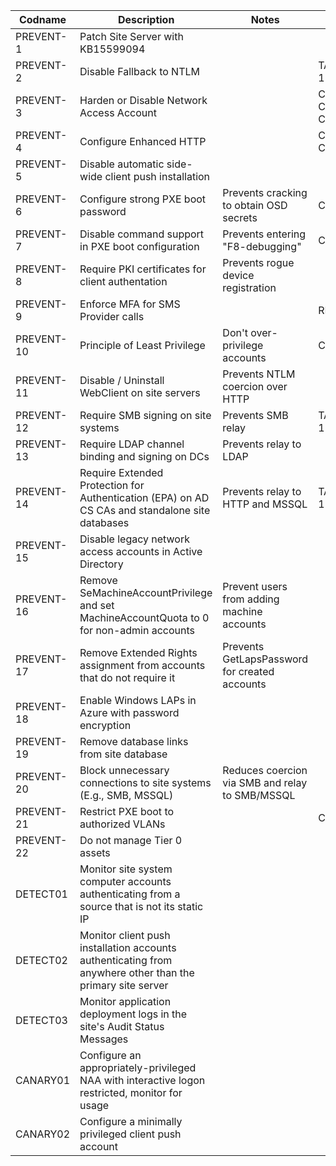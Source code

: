 | Codname | Description | Notes | Links | Status |
|---------|-------------|-------| ----- | ------ |
| PREVENT-1 | Patch Site Server with KB15599094 | |  | QA
| PREVENT-2 | Disable Fallback to NTLM | | TAKEOVER-1| QA
| PREVENT-3 | Harden or Disable Network Access Account | | CRED-1, CRED-2, CRED-3 | QA
| PREVENT-4 | Configure Enhanced HTTP | | CRED-2, CRED-3 | WIP
| PREVENT-5 | Disable automatic side-wide client push installation |
| PREVENT-6 | Configure strong PXE boot password | Prevents cracking to obtain OSD secrets | CRED-1 |
| PREVENT-7 | Disable command support in PXE boot configuration| Prevents entering "F8-debugging" | CRED-1 |
| PREVENT-8 | Require PKI certificates for client authentation | Prevents rogue device registration
| PREVENT-9 | Enforce MFA for SMS Provider calls | | RECON-4 |
| PREVENT-10 | Principle of Least Privilege | Don't over-privilege accounts | CRED-3 | 
| PREVENT-11 | Disable / Uninstall WebClient on site servers  | Prevents NTLM coercion over HTTP |
| PREVENT-12 | Require SMB signing on site systems | Prevents SMB relay | TAKEOVER-1 |
| PREVENT-13 | Require LDAP channel binding and signing on DCs | Prevents relay to LDAP
| PREVENT-14 | Require Extended Protection for Authentication (EPA) on AD CS CAs and standalone site databases | Prevents relay to HTTP and MSSQL | TAKEOVER-1
| PREVENT-15 | Disable legacy network access accounts in Active Directory |
| PREVENT-16 | Remove SeMachineAccountPrivilege and set MachineAccountQuota to 0 for non-admin accounts | Prevent users from adding machine accounts
| PREVENT-17 | Remove Extended Rights assignment from accounts that do not require it | Prevents GetLapsPassword for created accounts |
| PREVENT-18 | Enable Windows LAPs in Azure with password encryption |
| PREVENT-19 | Remove database links from site database |
| PREVENT-20 | Block unnecessary connections to site systems (E.g., SMB, MSSQL) | Reduces coercion via SMB and relay to SMB/MSSQL
| PREVENT-21 | Restrict PXE boot to authorized VLANs | | CRED-1 |
| PREVENT-22 | Do not manage Tier 0 assets | 
| DETECT01 | Monitor site system computer accounts authenticating from a source that is not its static IP |
| DETECT02 | Monitor client push installation accounts authenticating from anywhere other than the primary site server |
| DETECT03 | Monitor application deployment logs  in the site's Audit Status Messages |
| CANARY01 | Configure an appropriately-privileged NAA with interactive logon restricted, monitor for usage |
| CANARY02 | Configure a minimally privileged client push account
